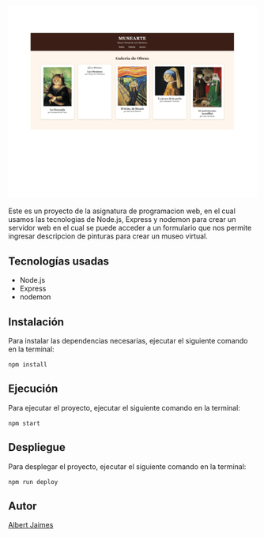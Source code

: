 ![Descripción de la imagen](/public/img/pantallazo.png)


Este es un proyecto de la asignatura de programacion web, en el cual usamos las tecnologias de Node.js,
Express y nodemon para crear un servidor web en el cual se puede acceder a un formulario que nos permite
ingresar descripcion de pinturas para crear un museo virtual.

## Tecnologías usadas

* Node.js
* Express
* nodemon

## Instalación

Para instalar las dependencias necesarias, ejecutar el siguiente comando en la terminal:

```
npm install
```

## Ejecución

Para ejecutar el proyecto, ejecutar el siguiente comando en la terminal:

```
npm start
```

## Despliegue

Para desplegar el proyecto, ejecutar el siguiente comando en la terminal:

```
npm run deploy
```

## Autor

[Albert Jaimes](https://github.com/AlbertJaimes/Museo-de-Arte)

